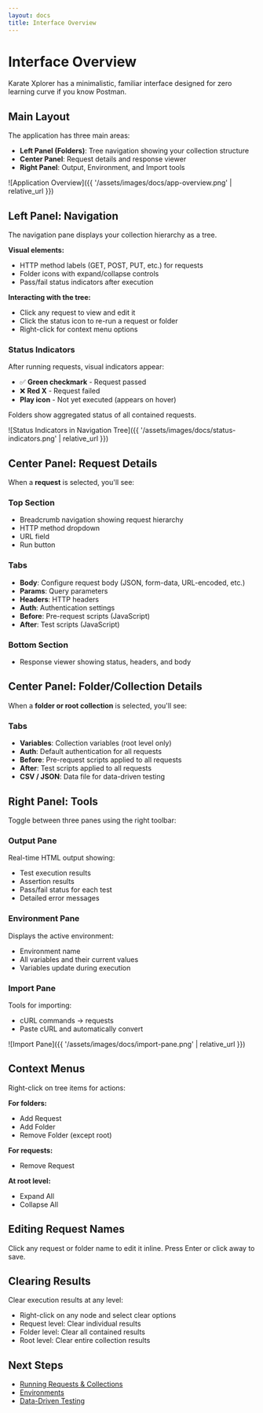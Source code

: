 ```yaml
---
layout: docs
title: Interface Overview
---
```


# Interface Overview

Karate Xplorer has a minimalistic, familiar interface designed for zero learning curve if you know Postman.

## Main Layout

The application has three main areas:

- **Left Panel (Folders)**: Tree navigation showing your collection structure
- **Center Panel**: Request details and response viewer
- **Right Panel**: Output, Environment, and Import tools

![Application Overview]({{ '/assets/images/docs/app-overview.png' | relative_url }})

## Left Panel: Navigation

The navigation pane displays your collection hierarchy as a tree.

**Visual elements:**
- HTTP method labels (GET, POST, PUT, etc.) for requests
- Folder icons with expand/collapse controls
- Pass/fail status indicators after execution

**Interacting with the tree:**
- Click any request to view and edit it
- Click the status icon to re-run a request or folder
- Right-click for context menu options

### Status Indicators

After running requests, visual indicators appear:
- ✅ **Green checkmark** - Request passed
- ❌ **Red X** - Request failed
- **Play icon** - Not yet executed (appears on hover)

Folders show aggregated status of all contained requests.

![Status Indicators in Navigation Tree]({{ '/assets/images/docs/status-indicators.png' | relative_url }})

## Center Panel: Request Details

When a **request** is selected, you'll see:

### Top Section
- Breadcrumb navigation showing request hierarchy
- HTTP method dropdown
- URL field
- Run button

### Tabs
- **Body**: Configure request body (JSON, form-data, URL-encoded, etc.)
- **Params**: Query parameters
- **Headers**: HTTP headers
- **Auth**: Authentication settings
- **Before**: Pre-request scripts (JavaScript)
- **After**: Test scripts (JavaScript)

### Bottom Section
- Response viewer showing status, headers, and body

## Center Panel: Folder/Collection Details

When a **folder or root collection** is selected, you'll see:

### Tabs
- **Variables**: Collection variables (root level only)
- **Auth**: Default authentication for all requests
- **Before**: Pre-request scripts applied to all requests
- **After**: Test scripts applied to all requests
- **CSV / JSON**: Data file for data-driven testing

## Right Panel: Tools

Toggle between three panes using the right toolbar:

### Output Pane
Real-time HTML output showing:
- Test execution results
- Assertion results
- Pass/fail status for each test
- Detailed error messages

### Environment Pane
Displays the active environment:
- Environment name
- All variables and their current values
- Variables update during execution

### Import Pane
Tools for importing:
- cURL commands → requests
- Paste cURL and automatically convert

![Import Pane]({{ '/assets/images/docs/import-pane.png' | relative_url }})

## Context Menus

Right-click on tree items for actions:

**For folders:**
- Add Request
- Add Folder
- Remove Folder (except root)

**For requests:**
- Remove Request

**At root level:**
- Expand All
- Collapse All

## Editing Request Names

Click any request or folder name to edit it inline. Press Enter or click away to save.

## Clearing Results

Clear execution results at any level:
- Right-click on any node and select clear options
- Request level: Clear individual results
- Folder level: Clear all contained results
- Root level: Clear entire collection results

## Next Steps

- [Running Requests & Collections](running/)
- [Environments](environments/)
- [Data-Driven Testing](data-driven/)

